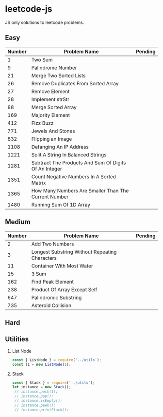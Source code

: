 # leetcode-js
JS only solutions to leetcode problems.

## Easy

|Number|Problem Name|Pending
|---|---|---|
|1|Two Sum|
|9|Palindrome Number|
|21|Merge Two Sorted Lists|
|26|Remove Duplicates From Sorted Array|
|27|Remove Element|
|28|Implement strStr|
|88|Merge Sorted Array|
|169|Majority Element|
|412|Fizz Buzz|
|771|Jewels And Stones|
|832|Flipping an Image|
|1108|Defanging An IP Address|
|1221|Split A String In Balanced Strings|
|1281|Subtract The Products And Sum Of Digits Of An Integer|
|1351|Count Negative Numbers In A Sorted Matrix|
|1365|How Many Numbers Are Smaller Than The Current Number|
|1480|Running Sum Of 1D Array|

## Medium

|Number|Problem Name|Pending
|---|---|---|
|2|Add Two Numbers|
|3|Longest Substring Without Repeating Characters|
|11|Container With Most Water|
|15|3 Sum|
|162|Find Peak Element|
|238|Product Of Array Except Self|
|647|Palindromic Substring|
|735|Asteroid Collision|


## Hard

## Utilities

1. List Node
    ```js
   const { ListNode } = require('../utils');
   const l1 = new ListNode(1);
    ```
2. Stack
    ```js
    const { Stack } = require('../utils');
    let instance = new Stack();
     // instance.push(1);
     // instance.pop();
     // instance.isEmpty();
     // instance.peek();
     // instance.printStack();
   ```
